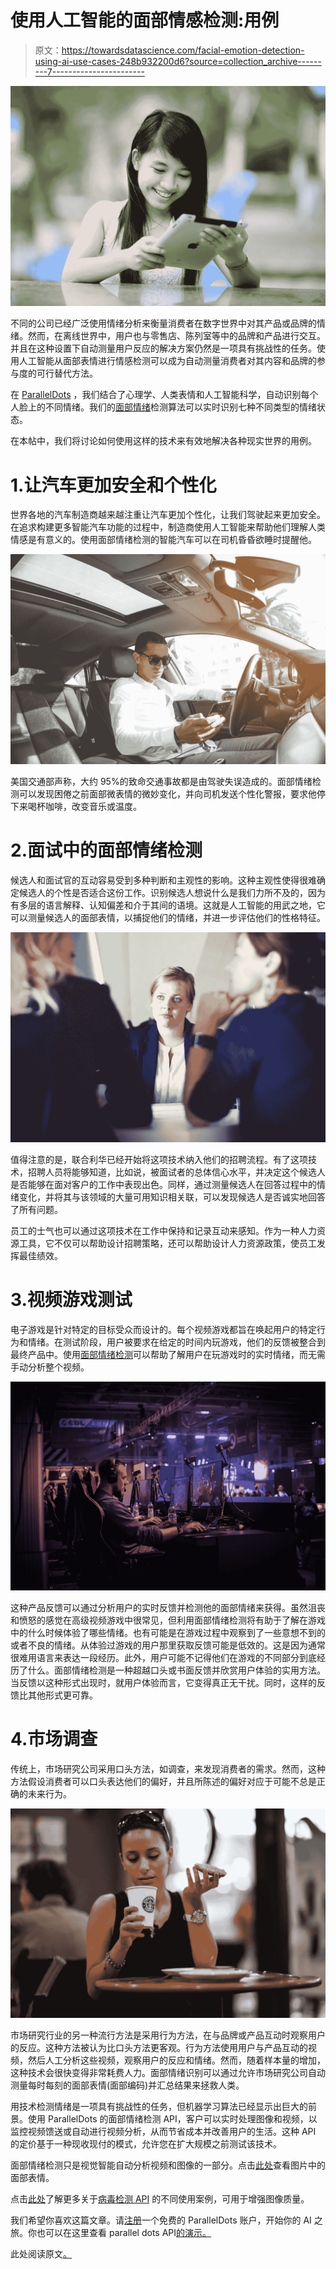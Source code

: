# 使用人工智能的面部情感检测:用例

> 原文：<https://towardsdatascience.com/facial-emotion-detection-using-ai-use-cases-248b932200d6?source=collection_archive---------7----------------------->

![](img/edb1444874c4a30b724929526dcb0372.png)

不同的公司已经广泛使用情绪分析来衡量消费者在数字世界中对其产品或品牌的情绪。然而，在离线世界中，用户也与零售店、陈列室等中的品牌和产品进行交互。并且在这种设置下自动测量用户反应的解决方案仍然是一项具有挑战性的任务。使用人工智能从面部表情进行情感检测可以成为自动测量消费者对其内容和品牌的参与度的可行替代方法。

在 [ParallelDots](https://www.paralleldots.com) ，我们结合了心理学、人类表情和人工智能科学，自动识别每个人脸上的不同情绪。我们的[面部情绪](https://www.paralleldots.com/facial-emotion)检测算法可以实时识别七种不同类型的情绪状态。

在本帖中，我们将讨论如何使用这样的技术来有效地解决各种现实世界的用例。

# 1.让汽车更加安全和个性化

世界各地的汽车制造商越来越注重让汽车更加个性化，让我们驾驶起来更加安全。在追求构建更多智能汽车功能的过程中，制造商使用人工智能来帮助他们理解人类情感是有意义的。使用面部情绪检测的智能汽车可以在司机昏昏欲睡时提醒他。

![](img/184710161c4e913d05910b51a3ee929e.png)

美国交通部声称，大约 95%的致命交通事故都是由驾驶失误造成的。面部情绪检测可以发现困倦之前面部微表情的微妙变化，并向司机发送个性化警报，要求他停下来喝杯咖啡，改变音乐或温度。

# 2.面试中的面部情绪检测

候选人和面试官的互动容易受到多种判断和主观性的影响。这种主观性使得很难确定候选人的个性是否适合这份工作。识别候选人想说什么是我们力所不及的，因为有多层的语言解释、认知偏差和介于其间的语境。这就是人工智能的用武之地，它可以测量候选人的面部表情，以捕捉他们的情绪，并进一步评估他们的性格特征。

![](img/c90cbf9c96215a226999be5154faa9ac.png)

值得注意的是，联合利华已经开始将这项技术纳入他们的招聘流程。有了这项技术，招聘人员将能够知道，比如说，被面试者的总体信心水平，并决定这个候选人是否能够在面对客户的工作中表现出色。同样，通过测量候选人在回答过程中的情绪变化，并将其与该领域的大量可用知识相关联，可以发现候选人是否诚实地回答了所有问题。

员工的士气也可以通过这项技术在工作中保持和记录互动来感知。作为一种人力资源工具，它不仅可以帮助设计招聘策略，还可以帮助设计人力资源政策，使员工发挥最佳绩效。

# 3.视频游戏测试

电子游戏是针对特定的目标受众而设计的。每个视频游戏都旨在唤起用户的特定行为和情绪。在测试阶段，用户被要求在给定的时间内玩游戏，他们的反馈被整合到最终产品中。使用[面部情绪检测](https://www.paralleldots.com/facial-emotion)可以帮助了解用户在玩游戏时的实时情绪，而无需手动分析整个视频。

![](img/e5a21352f69be2f15a75c5986f7e081b.png)

这种产品反馈可以通过分析用户的实时反馈并检测他的面部情绪来获得。虽然沮丧和愤怒的感觉在高级视频游戏中很常见，但利用面部情绪检测将有助于了解在游戏中的什么时候体验了哪些情绪。也有可能是在游戏过程中观察到了一些意想不到的或者不良的情绪。从体验过游戏的用户那里获取反馈可能是低效的。这是因为通常很难用语言来表达一段经历。此外，用户可能不记得他们在游戏的不同部分到底经历了什么。面部情绪检测是一种超越口头或书面反馈并欣赏用户体验的实用方法。当反馈以这种形式出现时，就用户体验而言，它变得真正无干扰。同时，这样的反馈比其他形式更可靠。

# 4.市场调查

传统上，市场研究公司采用口头方法，如调查，来发现消费者的需求。然而，这种方法假设消费者可以口头表达他们的偏好，并且所陈述的偏好对应于可能不总是正确的未来行为。

![](img/fc22cb3a1e709497cd165601f59277e9.png)

市场研究行业的另一种流行方法是采用行为方法，在与品牌或产品互动时观察用户的反应。这种方法被认为比口头方法更客观。行为方法使用用户与产品互动的视频，然后人工分析这些视频，观察用户的反应和情绪。然而，随着样本量的增加，这种技术会很快变得非常耗费人力。面部情绪识别可以通过允许市场研究公司自动测量每时每刻的面部表情(面部编码)并汇总结果来拯救人类。

用技术检测情绪是一项具有挑战性的任务，但机器学习算法已经显示出巨大的前景。使用 ParallelDots 的面部情绪检测 API，客户可以实时处理图像和视频，以监控视频馈送或自动进行视频分析，从而节省成本并改善用户的生活。这种 API 的定价基于一种现收现付的模式，允许您在扩大规模之前测试该技术。

面部情绪检测只是视觉智能自动分析视频和图像的一部分。点击[此处](https://www.paralleldots.com/facial-emotion)查看图片中的面部表情。

点击[此处](https://blog.paralleldots.com/data-science/deep-learning/understanding-visual-aesthetics-a-machine-learning-approach/)了解更多关于[病毒检测 API](https://www.paralleldots.com/virality-detection) 的不同使用案例，可用于增强图像质量。

我们希望你喜欢这篇文章。请[注册](http://user.apis.paralleldots.com/signing-up?utm_source=blog&utm_medium=chat&utm_campaign=paralleldots_blog)一个免费的 ParallelDots 账户，开始你的 AI 之旅。你也可以在这里查看 parallel dots API[的演示。](https://www.paralleldots.com/ai-apis)

此处阅读原文[。](https://blog.paralleldots.com/product/facial-emotion-detection-using-ai/)